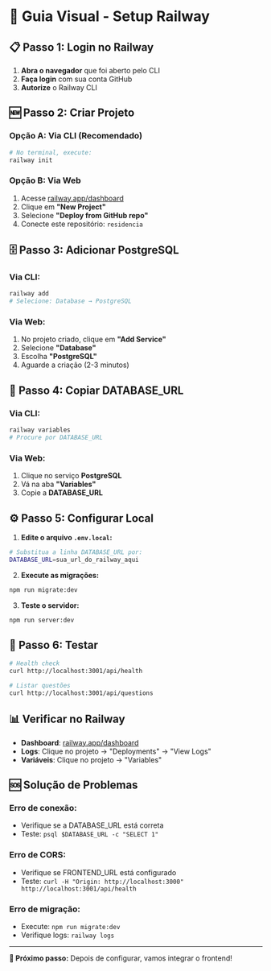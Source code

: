 # 🚀 Guia Visual - Setup Railway

## 📋 **Passo 1: Login no Railway**

1. **Abra o navegador** que foi aberto pelo CLI
2. **Faça login** com sua conta GitHub
3. **Autorize** o Railway CLI

## 🆕 **Passo 2: Criar Projeto**

### **Opção A: Via CLI (Recomendado)**
```bash
# No terminal, execute:
railway init
```

### **Opção B: Via Web**
1. Acesse [railway.app/dashboard](https://railway.app/dashboard)
2. Clique em **"New Project"**
3. Selecione **"Deploy from GitHub repo"**
4. Conecte este repositório: `residencia`

## 🗄️ **Passo 3: Adicionar PostgreSQL**

### **Via CLI:**
```bash
railway add
# Selecione: Database → PostgreSQL
```

### **Via Web:**
1. No projeto criado, clique em **"Add Service"**
2. Selecione **"Database"**
3. Escolha **"PostgreSQL"**
4. Aguarde a criação (2-3 minutos)

## 🔗 **Passo 4: Copiar DATABASE_URL**

### **Via CLI:**
```bash
railway variables
# Procure por DATABASE_URL
```

### **Via Web:**
1. Clique no serviço **PostgreSQL**
2. Vá na aba **"Variables"**
3. Copie a **DATABASE_URL**

## ⚙️ **Passo 5: Configurar Local**

1. **Edite o arquivo `.env.local`:**
```bash
# Substitua a linha DATABASE_URL por:
DATABASE_URL=sua_url_do_railway_aqui
```

2. **Execute as migrações:**
```bash
npm run migrate:dev
```

3. **Teste o servidor:**
```bash
npm run server:dev
```

## 🧪 **Passo 6: Testar**

```bash
# Health check
curl http://localhost:3001/api/health

# Listar questões
curl http://localhost:3001/api/questions
```

## 📊 **Verificar no Railway**

- **Dashboard**: [railway.app/dashboard](https://railway.app/dashboard)
- **Logs**: Clique no projeto → "Deployments" → "View Logs"
- **Variáveis**: Clique no projeto → "Variables"

## 🆘 **Solução de Problemas**

### **Erro de conexão:**
- Verifique se a DATABASE_URL está correta
- Teste: `psql $DATABASE_URL -c "SELECT 1"`

### **Erro de CORS:**
- Verifique se FRONTEND_URL está configurado
- Teste: `curl -H "Origin: http://localhost:3000" http://localhost:3001/api/health`

### **Erro de migração:**
- Execute: `npm run migrate:dev`
- Verifique logs: `railway logs`

---

**🎯 Próximo passo:** Depois de configurar, vamos integrar o frontend! 